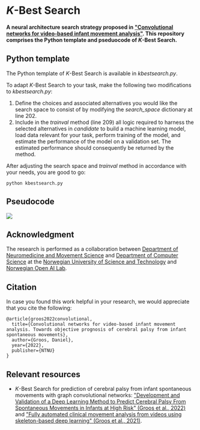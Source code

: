 # *K*-Best Search

**A neural architecture search strategy proposed in [**"Convolutional networks for video-based infant movement analysis"**](https://ntnuopen.ntnu.no/ntnu-xmlui/handle/11250/3005688). This repository comprises the Python template and pseduocode of *K*-Best Search.**

## Python template

The Python template of *K*-Best Search is available in *kbestsearch.py*. 

To adapt *K*-Best Search to your task, make the following two modifications to *kbestsearch.py*:
1. Define the choices and associated alternatives you would like the search space to consist of by modifying the *search_space* dictionary at line 202.
2. Include in the *trainval* method (line 209) all logic required to harness the selected alternatives in *candidate* to build a machine learning model, load data relevant for your task, perform training of the model, and estimate the performance of the model on a validation set. The estimated performance should consequently be returned by the method.  

After adjusting the search space and *trainval* method in accordance with your needs, you are good to go:

```python kbestsearch.py```

## Pseudocode

![](KBestSearch.png)

## Acknowledgment

The research is performed as a collaboration between [Department of Neuromedicine and Movement Science](https://www.ntnu.edu/inb) and [Department of Computer Science](https://www.ntnu.edu/idi) at the [Norwegian University of Science and Technology](https://www.ntnu.edu/) and [Norwegian Open AI Lab](https://www.ntnu.edu/ailab). 

## Citation

In case you found this work helpful in your research, we would appreciate that you cite the following:
```
@article{groos2022convolutional,
  title={Convolutional networks for video-based infant movement analysis. Towards objective prognosis of cerebral palsy from infant spontaneous movements},
  author={Groos, Daniel},
  year={2022},
  publisher={NTNU}
}
```

## Relevant resources

- *K*-Best Search for prediction of cerebral palsy from infant spontaneous movements with graph convolutional networks: ["Development and Validation of a Deep Learning Method to Predict Cerebral Palsy From Spontaneous Movements in Infants at High Risk" (Groos et al., 2022)](https://jamanetwork.com/journals/jamanetworkopen/article-abstract/2794119) and ["Fully automated clinical movement analysis from videos using skeleton-based deep learning" (Groos et al., 2021)](https://www.sciencedirect.com/science/article/abs/pii/S0966636221003465).
